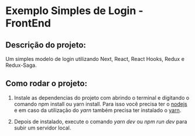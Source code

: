 # Exemplo Simples de Login - FrontEnd

## Descrição do projeto:

Um simples modelo de login utilizando Next, React, React Hooks, Redux e Redux-Saga.
## Como rodar o projeto:

1. Instale as dependencias do projeto com abrindo o terminal e digitando o comando npm install ou yarn install. Para isso você precisa ter o [nodejs](https://nodejs.org/en/download/) e em caso da utilização do *yarn* também precisa ter instalado o [yarn](https://yarnpkg.com/en/docs/install).

2. Depois de instalado, execute o comando *yarn dev* ou *npm run dev*  para subir um servidor local.
